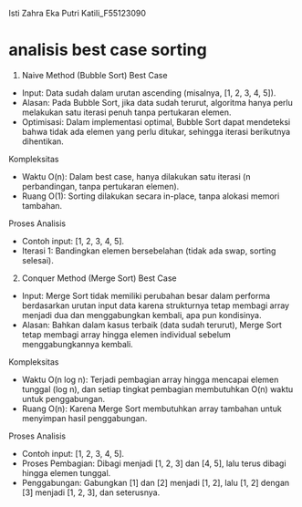 Isti Zahra Eka Putri Katili_F55123090
# analisis best case sorting
1. Naive Method (Bubble Sort)
Best Case
- Input: Data sudah dalam urutan ascending (misalnya, [1, 2, 3, 4, 5]).
- Alasan: Pada Bubble Sort, jika data sudah terurut, algoritma hanya perlu melakukan satu iterasi penuh tanpa pertukaran elemen.
- Optimisasi: Dalam implementasi optimal, Bubble Sort dapat mendeteksi bahwa tidak ada elemen yang perlu ditukar, sehingga iterasi berikutnya dihentikan.
  
Kompleksitas
- Waktu O(n): Dalam best case, hanya dilakukan satu iterasi (n perbandingan, tanpa pertukaran elemen).
- Ruang O(1): Sorting dilakukan secara in-place, tanpa alokasi memori tambahan.
  
Proses Analisis
- Contoh input: [1, 2, 3, 4, 5].
- Iterasi 1: Bandingkan elemen bersebelahan (tidak ada swap, sorting selesai).

2. Conquer Method (Merge Sort)
Best Case
- Input: Merge Sort tidak memiliki perubahan besar dalam performa berdasarkan urutan input data karena strukturnya tetap membagi array menjadi dua dan menggabungkan kembali, apa pun kondisinya.
- Alasan: Bahkan dalam kasus terbaik (data sudah terurut), Merge Sort tetap membagi array hingga elemen individual sebelum menggabungkannya kembali.

Kompleksitas
- Waktu O(n log n): Terjadi pembagian array hingga mencapai elemen tunggal (log n), dan setiap tingkat pembagian membutuhkan O(n) waktu untuk penggabungan.
- Ruang O(n): Karena Merge Sort membutuhkan array tambahan untuk menyimpan hasil penggabungan.

Proses Analisis
- Contoh input: [1, 2, 3, 4, 5].
- Proses Pembagian: Dibagi menjadi [1, 2, 3] dan [4, 5], lalu terus dibagi hingga elemen tunggal.
- Penggabungan: Gabungkan [1] dan [2] menjadi [1, 2], lalu [1, 2] dengan [3] menjadi [1, 2, 3], dan seterusnya.

